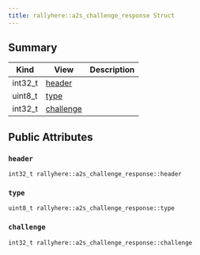 ```yaml
---
title: rallyhere::a2s_challenge_response Struct
---
```



## Summary
| Kind | View | Description |
|------|------|-------------|
|int32_t|[header](/game-host-adapter/structrallyhere_1_1a2s__challenge__response/#structrallyhere_1_1a2s__challenge__response_1a96c66ac87a88d502d7fd3d1f82304304)||
|uint8_t|[type](/game-host-adapter/structrallyhere_1_1a2s__challenge__response/#structrallyhere_1_1a2s__challenge__response_1a82180bbd4aa0403667dba85914234b1a)||
|int32_t|[challenge](/game-host-adapter/structrallyhere_1_1a2s__challenge__response/#structrallyhere_1_1a2s__challenge__response_1a99593022bc805655b14e38029846bb4a)||
## Public Attributes



### `header` <a id="structrallyhere_1_1a2s__challenge__response_1a96c66ac87a88d502d7fd3d1f82304304"></a>

`int32_t rallyhere::a2s_challenge_response::header`






### `type` <a id="structrallyhere_1_1a2s__challenge__response_1a82180bbd4aa0403667dba85914234b1a"></a>

`uint8_t rallyhere::a2s_challenge_response::type`






### `challenge` <a id="structrallyhere_1_1a2s__challenge__response_1a99593022bc805655b14e38029846bb4a"></a>

`int32_t rallyhere::a2s_challenge_response::challenge`







